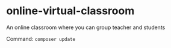 # online-virtual-classroom
 An online classroom where you can group teacher and students

Command:
`composer update`
